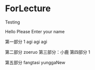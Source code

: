 # ForLecture
Testing 

Hello Please Enter your name


第一部分 1 agi agi agi

第二部分 zoeruo
第三部分：小鹿
第四部分 1

第五部分 fangtasi yunggaNew

